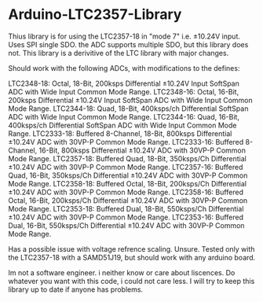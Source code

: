 # Arduino-LTC2357-Library

Thius library is for using the LTC2357-18 in "mode 7" i.e. ±10.24V input. Uses SPI single SDO. the ADC supports multiple SDO, but this library does not. This library is a derivitive of the LTC library with major changes.

Should work with the following ADCs, with modifications to the defines:

LTC2348-18: Octal, 18-Bit, 200ksps Differential ±10.24V Input SoftSpan ADC with Wide Input Common Mode Range.
LTC2348-16: Octal, 16-Bit, 200ksps Differential ±10.24V Input SoftSpan ADC with Wide Input Common Mode Range.
LTC2344-18: Quad, 18-Bit, 400ksps/ch Differential SoftSpan ADC with Wide Input Common Mode Range.
LTC2344-16: Quad, 16-Bit, 400ksps/ch Differential SoftSpan ADC with Wide Input Common Mode Range.
LTC2333-18: Buffered 8-Channel, 18-Bit, 800ksps Differential ±10.24V ADC with 30VP-P Common Mode Range.
LTC2333-16: Buffered 8-Channel, 16-Bit, 800ksps Differential ±10.24V ADC with 30VP-P Common Mode Range.
LTC2357-18: Buffered Quad, 18-Bit, 350ksps/Ch Differential ±10.24V ADC with 30VP-P Common Mode Range.
LTC2357-16: Buffered Quad, 16-Bit, 350ksps/Ch Differential ±10.24V ADC with 30VP-P Common Mode Range.
LTC2358-18: Buffered Octal, 18-Bit, 200ksps/Ch Differential ±10.24V ADC with 30VP-P Common Mode Range.
LTC2358-16: Buffered Octal, 16-Bit, 200ksps/Ch Differential ±10.24V ADC with 30VP-P Common Mode Range.
LTC2353-18: Buffered Dual, 18-Bit, 550ksps/Ch Differential ±10.24V ADC with 30VP-P Common Mode Range.
LTC2353-16: Buffered Dual, 16-Bit, 550ksps/Ch Differential ±10.24V ADC with 30VP-P Common Mode Range.

Has a possible issue with voltage refrence scaling. Unsure. Tested only with the LTC2357-18 with a SAMD51J19, but should work with any arduino board.

Im not a software engineer. i neither know or care about liscences. Do whatever you want with this code, i could not care less. I will try to keep this library up to date if anyone has problems.
